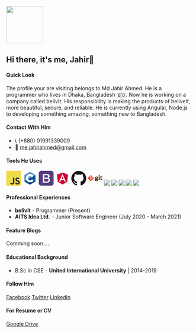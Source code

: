 <img src="https://avatars.githubusercontent.com/u/20040216?v=4" width="100" height="100">  

## Hi there, it's me, Jahir👋 

#### Quick Look
The profile your are visiting belongs to Md Jahir Ahmed. He is a programmer who lives in Dhaka, Bangladesh 🇧🇩. Now he is working on a company called belivIt. His responsibility is making the products of beliveIt, more beautiful, secure, and reliable. He is currently using Angular, Node.js to developing something amazing, something new to Bangladesh.

#### Contact With Him 

- 📞 (+880) 01991339009
- 💌 me.jahirahmed@gmail.com

<!--#### Career Objective-->

#### Tools He Uses

<code><img src="https://raw.githubusercontent.com/github/explore/80688e429a7d4ef2fca1e82350fe8e3517d3494d/topics/javascript/javascript.png" height="40"></code>
<code><img src="https://raw.githubusercontent.com/github/explore/80688e429a7d4ef2fca1e82350fe8e3517d3494d/topics/c/c.png" height="40"></code>
<code><img src="https://raw.githubusercontent.com/github/explore/80688e429a7d4ef2fca1e82350fe8e3517d3494d/topics/bootstrap/bootstrap.png" height="40"></code>
<code><img src="https://raw.githubusercontent.com/github/explore/80688e429a7d4ef2fca1e82350fe8e3517d3494d/topics/angular/angular.png" height="40"></code>
<code><img src="https://raw.githubusercontent.com/github/explore/78df643247d429f6cc873026c0622819ad797942/topics/github/github.png" height="40"></code>
<code><img src="https://raw.githubusercontent.com/github/explore/80688e429a7d4ef2fca1e82350fe8e3517d3494d/topics/git/git.png" height="40"></code>
<code><img src="https://www.techbaz.org/Course/img/csharp-logo.png" height="40"></code>
<code><img src="https://upload.wikimedia.org/wikipedia/commons/thumb/9/9a/Laravel.svg/1200px-Laravel.svg.png" height="40"></code>
<code><img src="https://resources.jetbrains.com/storage/products/webstorm/img/meta/webstorm_logo_300x300.png" height="40"></code>
<code><img src="https://resources.jetbrains.com/storage/products/phpstorm/img/meta/phpstorm_logo_300x300.png" height="40"></code>
<code><img src="https://upload.wikimedia.org/wikipedia/commons/thumb/e/e4/Visual_Studio_2013_Logo.svg/580px-Visual_Studio_2013_Logo.svg.png" height="40"></code>



#### Professional Experiences
- **belivIt** - Programmer (Present) 
- **AITS Idea Ltd.** - Junior Software Engineer (July 2020 - March 2021)

<!--#### Feature Projects
1. App Presentation : [Live](https://lifeoflikhon.github.io/app-presentation) - [Source Code](https://github.com/lifeoflikhon/app-presentation)
2. AITS Website : [Live](https://aitsidea.com)
3. Personal Website: [Live](https://jahir509.github.io) -->

#### Feature Blogs

Comming soon.....

#### Educational Background

- B.Sc in CSE - **United International University** | 2014-2019

<!--#### Jahir and Opensource
 
[![My github stats](https://github-readme-stats.anuraghazra1.vercel.app/api?username=lifeoflikhon&show_icons=true)](https://github.com/lifeoflikhon/github-readme-stats)-->

#### Follow Him

[Facebook](https://fb.com/zahir.ahmed.7315) [Twitter](https://twitter.com/jahir509) [Linkedin](https://www.linkedin.com/in/jahir509)

#### For Resume or CV
[Google Drive](https://drive.google.com/file/d/1ReZHlfW6-yVnUw_cT72aUPa9BBy5Ho0f/view?usp=sharing)

